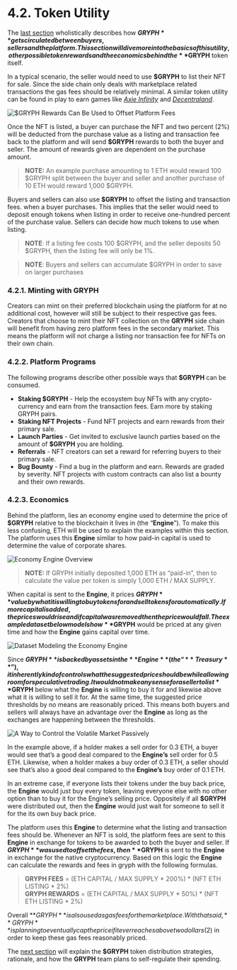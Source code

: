 # 4.2. Token Utility

The [last section](./4.1.-overview.md) wholistically describes how **$GRYPH** gets circulated between buyers, sellers and the platform. This section will dive more into the basics of this utility, other possible token rewards and the economics behind the **$GRYPH** token itself.

In a typical scenario, the seller would need to use **$GRYPH** to list their NFT for sale. Since the side chain only deals with marketplace related transactions the gas fees should be relatively minimal. A similar token utility can be found in play to earn games like [*Axie Infinity*](https://whitepaper.axieinfinity.com/technology/ronin-ethereum-sidechain) and [*Decentraland*](https://decentraland.org/blog/announcements/polygon-mana/).

![$GRYPH Rewards Can Be Used to Offset Platform Fees](https://user-images.githubusercontent.com/120378/154844587-7c8758d4-c4df-456a-a6b7-e13d09de0cb9.png)

Once the NFT is listed, a buyer can purchase the NFT and two percent (2%) will be deducted from the purchase value as a listing and transaction fee back to the platform and will send **$GRYPH** rewards to both the buyer and seller. The amount of rewards given are dependent on the purchase amount.

> **NOTE:** An example purchase amounting to 1 ETH would reward 100 $GRYPH split between the buyer and seller and another purchase of 10 ETH would reward 1,000 $GRYPH.

Buyers and sellers can also use **$GRYPH** to offset the listing and transaction fees. when a buyer purchases. This implies that the seller would need to deposit enough tokens when listing in order to receive one-hundred percent of the purchase value. Sellers can decide how much tokens to use when listing.

> **NOTE**: If a listing fee costs 100 $GRYPH, and the seller deposits 50 $GRYPH, then the listing fee will only be 1%.

> **NOTE**: Buyers and sellers can accumulate $GRYPH in order to save on larger purchases

### 4.2.1. Minting with GRYPH

Creators can mint on their preferred blockchain using the platform for at no additional cost, however will still be subject to their respective gas fees. Creators that choose to mint their NFT collection on the **GRYPH** side chain will benefit from having zero platform fees in the secondary market. This means the platform will not charge a listing nor transaction fee for NFTs on their own chain.

### 4.2.2. Platform Programs

The following programs describe other possible ways that **$GRYPH** can be consumed.

* **Staking $GRYPH** - Help the ecosystem buy NFTs with any crypto-currency and earn from the transaction fees. Earn more by staking GRYPH pairs.
* **Staking NFT Projects** - Fund NFT projects and earn rewards from their primary sale.
* **Launch Parties** - Get invited to exclusive launch parties based on the amount of **$GRYPH** you are holding.
* **Referrals** - NFT creators can set a reward for referring buyers to their primary sale.
* **Bug Bounty** - Find a bug in the platform and earn. Rewards are graded by severity. NFT projects with custom contracts can also list a bounty and their own rewards.

### 4.2.3. Economics

Behind the platform, lies an economy engine used to determine the price of **$GRYPH** relative to the blockchain it lives in (the “**Engine**”). To make this less confusing, ETH will be used to explain the examples within this section. The platform uses this **Engine** similar to how paid-in capital is used to determine the value of corporate shares.

![Economy Engine Overview](https://user-images.githubusercontent.com/120378/154844317-1ae0fde8-1477-4028-b316-61a9d277d611.png)

> **NOTE:** If GRYPH initially deposited 1,000 ETH as “paid-in”, then to calculate the value per token is simply 1,000 ETH / MAX SUPPLY.

When capital is sent to the **Engine**, it prices **$GRYPH** value by what it is willing to buy tokens for and sell tokens for automatically. If more capital is added, the prices would rise and if capital was removed then the price would fall. The example dataset below models how **$GRYPH** would be priced at any given time and how the **Engine** gains capital over time.

![Dataset Modeling the Economy Engine](https://user-images.githubusercontent.com/120378/154844530-56e04a05-197c-4442-af47-6f381cf22a98.png)

Since **$GRYPH** is backed by assets in the **Engine** (the “**Treasury**”), it inherently kind of controls what the suggested price should be while allowing room for speculative trading. It would not make any sense for a seller to list **$GRYPH** below what the **Engine** is willing to buy it for and likewise above what it is willing to sell it for. At the same time, the suggested price thresholds by no means are reasonably priced. This means both buyers and sellers will always have an advantage over the **Engine** as long as the exchanges are happening between the thresholds.

![A Way to Control the Volatile Market Passively](https://user-images.githubusercontent.com/120378/154844378-9a4d6670-e23c-4b83-8734-0ed7468ff0cc.png)

In the example above, if a holder makes a sell order for 0.3 ETH, a buyer would see that’s a good deal compared to the **Engine’s** sell order for 0.5 ETH. Likewise, when a holder makes a buy order of 0.3 ETH, a seller should see that’s also a good deal compared to the **Engine’s** buy order of 0.1 ETH.

In an extreme case, if everyone lists their tokens under the buy back price, the **Engine** would just buy every token, leaving everyone else with no other option than to buy it for the Engine’s selling price. Oppositely if all **$GRYPH** were distributed out, then the **Engine** would just wait for someone to sell it for the its own buy back price.

The platform uses this **Engine** to determine what the listing and transaction fees should be. Whenever an NFT is sold, the platform fees are sent to this **Engine** in exchange for tokens to be awarded to both the buyer and seller. If **$GRYPH** was used to offset the fees, then **$GRYPH** is sent to the **Engine** in exchange for the native cryptocurrency. Based on this logic the **Engine** can calculate the rewards and fees in gryph with the following formulas.

> **GRYPH FEES** = (ETH CAPITAL / MAX SUPPLY \* 200%) \* (NFT ETH LISTING \* 2%)\
> **GRYPH REWARDS** = (ETH CAPITAL / MAX SUPPLY \* 50%) \* (NFT ETH LISTING \* 2%)

Overall **$GRYPH** is also used as gas fees for the marketplace. With that said, **GRYPH** is planning to eventually cap the price if it ever reaches above two dollars ($2) in order to keep these gas fees reasonably priced.

The [next section](./4.3.-token-distribution.md) will explain the **$GRYPH** token distribution strategies, rationale, and how the **GRYPH** team plans to self-regulate their spending.
